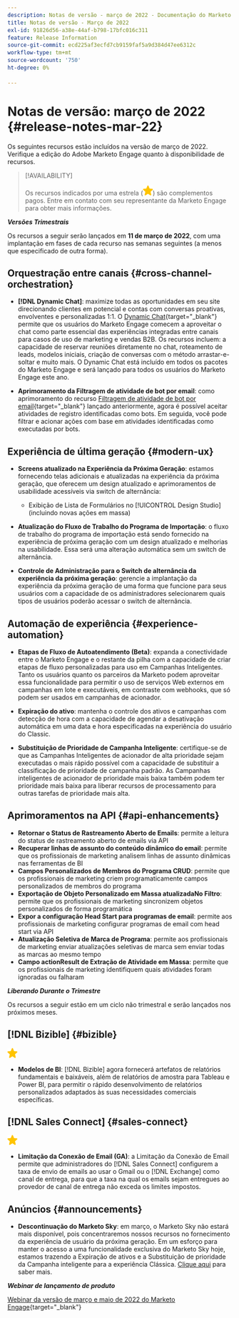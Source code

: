 ```yaml
---
description: Notas de versão - março de 2022 - Documentação do Marketo - Documentação do produto
title: Notas de versão - Março de 2022
exl-id: 91826d56-a38e-44af-b798-17bfc016c311
feature: Release Information
source-git-commit: ecd225af3ecfd7cb9159faf5a9d384d47ee6312c
workflow-type: tm+mt
source-wordcount: '750'
ht-degree: 0%

---
```


# Notas de versão: março de 2022 {#release-notes-mar-22}

Os seguintes recursos estão incluídos na versão de março de 2022. Verifique a edição do Adobe Marketo Engage quanto à disponibilidade de recursos.

>[!AVAILABILITY]
>
>Os recursos indicados por uma estrela (![star](assets/yellow-star.png)) são complementos pagos. Entre em contato com seu representante da Marketo Engage para obter mais informações.

**_Versões Trimestrais_**

Os recursos a seguir serão lançados em **11 de março de 2022**, com uma implantação em fases de cada recurso nas semanas seguintes (a menos que especificado de outra forma).

## Orquestração entre canais {#cross-channel-orchestration}

* **[!DNL Dynamic Chat]**: maximize todas as oportunidades em seu site direcionando clientes em potencial e contas com conversas proativas, envolventes e personalizadas 1:1. O [Dynamic Chat](/help/marketo/product-docs/demand-generation/dynamic-chat/dynamic-chat-overview.md){target="_blank"} permite que os usuários do Marketo Engage comecem a aproveitar o chat como parte essencial das experiências integradas entre canais para casos de uso de marketing e vendas B2B. Os recursos incluem: a capacidade de reservar reuniões diretamente no chat, roteamento de leads, modelos iniciais, criação de conversas com o método arrastar-e-soltar e muito mais. O Dynamic Chat está incluído em todos os pacotes do Marketo Engage e será lançado para todos os usuários do Marketo Engage este ano.

* **Aprimoramento da Filtragem de atividade de bot por email**: como aprimoramento do recurso [Filtragem de atividade de bot por email](/help/marketo/product-docs/administration/email-setup/filtering-email-bot-activity.md){target="_blank"} lançado anteriormente, agora é possível aceitar atividades de registro identificadas como bots. Em seguida, você pode filtrar e acionar ações com base em atividades identificadas como executadas por bots.

## Experiência de última geração {#modern-ux}

* **Screens atualizado na Experiência da Próxima Geração**: estamos fornecendo telas adicionais e atualizadas na experiência da próxima geração, que oferecem um design atualizado e aprimoramentos de usabilidade acessíveis via switch de alternância:

   * Exibição de Lista de Formulários no [!UICONTROL Design Studio] (incluindo novas ações em massa)

* **Atualização do Fluxo de Trabalho do Programa de Importação**: o fluxo de trabalho do programa de importação está sendo fornecido na experiência de próxima geração com um design atualizado e melhorias na usabilidade. Essa será uma alteração automática sem um switch de alternância.

* **Controle de Administração para o Switch de alternância da experiência da próxima geração**: gerencie a implantação da experiência da próxima geração de uma forma que funcione para seus usuários com a capacidade de os administradores selecionarem quais tipos de usuários poderão acessar o switch de alternância.

## Automação de experiência {#experience-automation}

* **Etapas de Fluxo de Autoatendimento (Beta)**: expanda a conectividade entre o Marketo Engage e o restante da pilha com a capacidade de criar etapas de fluxo personalizadas para uso em Campanhas Inteligentes. Tanto os usuários quanto os parceiros da Marketo podem aproveitar essa funcionalidade para permitir o uso de serviços Web externos em campanhas em lote e executáveis, em contraste com webhooks, que só podem ser usados em campanhas de acionador.

* **Expiração do ativo**: mantenha o controle dos ativos e campanhas com detecção de hora com a capacidade de agendar a desativação automática em uma data e hora especificadas na experiência do usuário do Classic.

* **Substituição de Prioridade de Campanha Inteligente**: certifique-se de que as Campanhas Inteligentes de acionador de alta prioridade sejam executadas o mais rápido possível com a capacidade de substituir a classificação de prioridade de campanha padrão. As Campanhas inteligentes de acionador de prioridade mais baixa também podem ter prioridade mais baixa para liberar recursos de processamento para outras tarefas de prioridade mais alta.

## Aprimoramentos na API {#api-enhancements}

* **Retornar o Status de Rastreamento Aberto de Emails**: permite a leitura do status de rastreamento aberto de emails via API
* **Recuperar linhas de assunto do conteúdo dinâmico do email**: permite que os profissionais de marketing analisem linhas de assunto dinâmicas nas ferramentas de BI
* **Campos Personalizados de Membros do Programa CRUD**: permite que os profissionais de marketing criem programaticamente campos personalizados de membros do programa
* **Exportação de Objeto Personalizado em Massa atualizadaNo Filtro**: permite que os profissionais de marketing sincronizem objetos personalizados de forma programática
* **Expor a configuração Head Start para programas de email**: permite aos profissionais de marketing configurar programas de email com head start via API
* **Atualização Seletiva de Marca de Programa**: permite aos profissionais de marketing enviar atualizações seletivas de marca sem enviar todas as marcas ao mesmo tempo
* **Campo actionResult de Extração de Atividade em Massa**: permite que os profissionais de marketing identifiquem quais atividades foram ignoradas ou falharam

**_Liberando Durante o Trimestre_**

Os recursos a seguir estão em um ciclo não trimestral e serão lançados nos próximos meses.

## [!DNL Bizible] {#bizible}

![(estrela)](assets/yellow-star.png)

* **Modelos de BI**: [!DNL Bizible] agora fornecerá artefatos de relatórios fundamentais e baixáveis, além de relatórios de amostra para Tableau e Power BI, para permitir o rápido desenvolvimento de relatórios personalizados adaptados às suas necessidades comerciais específicas.

## [!DNL Sales Connect] {#sales-connect}

![(estrela)](assets/yellow-star.png)

* **Limitação da Conexão de Email (GA)**: a Limitação da Conexão de Email permite que administradores do [!DNL Sales Connect] configurem a taxa de envio de emails ao usar o Gmail ou o [!DNL Exchange] como canal de entrega, para que a taxa na qual os emails sejam entregues ao provedor de canal de entrega não exceda os limites impostos.

## Anúncios {#announcements}

* **Descontinuação do Marketo Sky**: em março, o Marketo Sky não estará mais disponível, pois concentraremos nossos recursos no fornecimento da experiência de usuário da próxima geração. Em um esforço para manter o acesso a uma funcionalidade exclusiva do Marketo Sky hoje, estamos trazendo a Expiração de ativos e a Substituição de prioridade da Campanha inteligente para a experiência Clássica. [Clique aqui](https://nation.marketo.com/t5/the-modern-ux/marketo-sky-deprecation-notice/ba-p/320115#M33) para saber mais.

**_Webinar de lançamento de produto_**

[Webinar da versão de março e maio de 2022 do Marketo Engage](https://engage.marketo.com/2022_March_May_Release_Webinar_DemandPage.html){target="_blank"}
